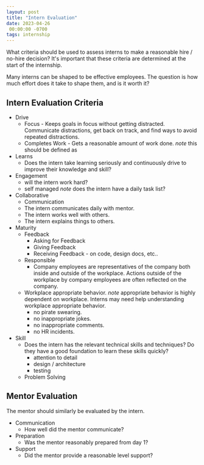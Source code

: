 ```yaml
---
layout: post
title: "Intern Evaluation"
date: 2023-04-26
 00:00:00 -0700
tags: internship
---
```


What criteria should be used to assess interns to make a reasonable hire / no-hire decision? It's important that these criteria are determined at the start of the internship.

Many interns can be shaped to be effective employees. The question is how much effort does it take to shape them, and is it worth it?

## Intern Evaluation Criteria

- Drive
    - Focus - Keeps goals in focus without getting distracted. Communicate distractions, get back on track, and find ways to avoid repeated distractions.
    - Completes Work - Gets a reasonable amount of work done. _note_ this should be defined as
- Learns
    - Does the intern take learning seriously and continuously drive to improve their knowledge and skill?
- Engagement
    - will the intern work hard?
    - self managed _note_ does the intern have a daily task list?
- Collaborative
    - Communication
    - The intern communicates daily with mentor.
    - The intern works well with others.
    - The intern explains things to others.
- Maturity
    - Feedback
        - Asking for Feedback
        - Giving Feedback
        - Receiving Feedback - on code, design docs, etc..
    - Responsible
        - Company employees are representatives of the company both inside and outside of the workplace. Actions outside of the workplace by company employees are often reflected on the company.
    - Workplace appropriate behavior. _note_ appropriate behavior is highly dependent on workplace. Interns may need help understanding workplace appropriate behavior.
        - no pirate swearing.
        - no inappropriate jokes.
        - no inappropriate comments.
        - no HR incidents.
- Skill
    - Does the intern has the relevant technical skills and techniques? Do they have a good foundation to learn these skills quickly?
        - attention to detail
        - design / architecture
        - testing
    - Problem Solving

## Mentor Evaluation

The mentor should similarly be evaluated by the intern. 

- Communication
    - How well did the mentor communicate?
- Preparation
    - Was the mentor reasonably prepared from day 1?
- Support
    - Did the mentor provide a reasonable level support?
